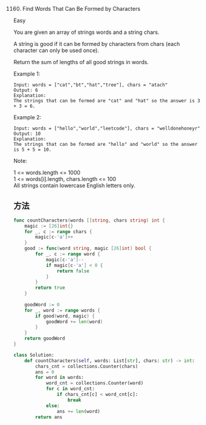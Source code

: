 1160. Find Words That Can Be Formed by Characters


Easy


You are given an array of strings words and a string chars.

A string is good if it can be formed by characters from chars (each character can only be used once).

Return the sum of lengths of all good strings in words.

 

Example 1:

```
Input: words = ["cat","bt","hat","tree"], chars = "atach"
Output: 6
Explanation: 
The strings that can be formed are "cat" and "hat" so the answer is 3 + 3 = 6.
```

Example 2:

```
Input: words = ["hello","world","leetcode"], chars = "welldonehoneyr"
Output: 10
Explanation: 
The strings that can be formed are "hello" and "world" so the answer is 5 + 5 = 10.
```

Note:

1 <= words.length <= 1000  
1 <= words[i].length, chars.length <= 100  
All strings contain lowercase English letters only.


## 方法



```go
func countCharacters(words []string, chars string) int {
    magic := [26]int{}
	for _, c := range chars {
		magic[c-'a']++
	}
	good := func(word string, magic [26]int) bool {
		for _, c := range word {
			magic[c-'a']--
			if magic[c-'a'] < 0 {
				return false
			}
		}
		return true
	}
	
	goodWord := 0
	for _, word := range words {
		if good(word, magic) {
            goodWord += len(word)
		}
	}
	return goodWord
}
```


```python
class Solution:
    def countCharacters(self, words: List[str], chars: str) -> int:
        chars_cnt = collections.Counter(chars)
        ans = 0
        for word in words:
            word_cnt = collections.Counter(word)
            for c in word_cnt:
                if chars_cnt[c] < word_cnt[c]:
                    break
            else:
                ans += len(word)
        return ans
```